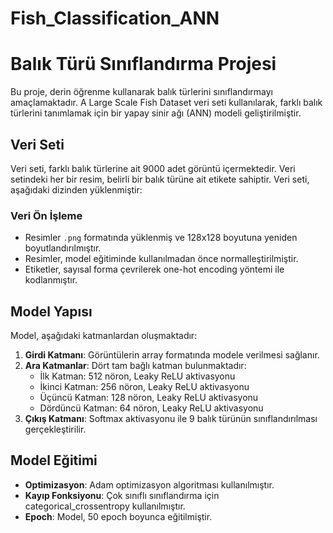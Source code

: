 # Fish_Classification_ANN
# Balık Türü Sınıflandırma Projesi

Bu proje, derin öğrenme kullanarak balık türlerini sınıflandırmayı amaçlamaktadır. A Large Scale Fish Dataset veri seti kullanılarak, farklı balık türlerini tanımlamak için bir yapay sinir ağı (ANN) modeli geliştirilmiştir.

## Veri Seti

Veri seti, farklı balık türlerine ait 9000 adet görüntü içermektedir. Veri setindeki her bir resim, belirli bir balık türüne ait etikete sahiptir. Veri seti, aşağıdaki dizinden yüklenmiştir:


### Veri Ön İşleme

- Resimler `.png` formatında yüklenmiş ve 128x128 boyutuna yeniden boyutlandırılmıştır.
- Resimler, model eğitiminde kullanılmadan önce normalleştirilmiştir.
- Etiketler, sayısal forma çevrilerek one-hot encoding yöntemi ile kodlanmıştır.

## Model Yapısı

Model, aşağıdaki katmanlardan oluşmaktadır:

1. **Girdi Katmanı**: Görüntülerin array formatında modele verilmesi sağlanır.
2. **Ara Katmanlar**: Dört tam bağlı katman bulunmaktadır:
   - İlk Katman: 512 nöron, Leaky ReLU aktivasyonu
   - İkinci Katman: 256 nöron, Leaky ReLU aktivasyonu
   - Üçüncü Katman: 128 nöron, Leaky ReLU aktivasyonu
   - Dördüncü Katman: 64 nöron, Leaky ReLU aktivasyonu
3. **Çıkış Katmanı**: Softmax aktivasyonu ile 9 balık türünün sınıflandırılması gerçekleştirilir.

## Model Eğitimi

- **Optimizasyon**: Adam optimizasyon algoritması kullanılmıştır.
- **Kayıp Fonksiyonu**: Çok sınıflı sınıflandırma için categorical_crossentropy kullanılmıştır.
- **Epoch**: Model, 50 epoch boyunca eğitilmiştir.


